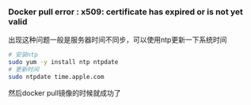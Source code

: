 ### Docker pull error : x509: certificate has expired or is not yet valid
出现这种问题一般是服务器时间不同步，可以使用ntp更新一下系统时间
```bash
# 安装ntp
sudo yum -y install ntp ntpdate
# 更新时间
sudo ntpdate time.apple.com
```
然后docker pull镜像的时候就成功了
